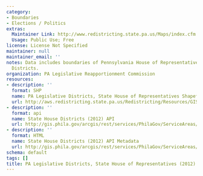 ```yaml
---
category:
- Boundaries
- Elections / Politics
extras:
  Maintainer Link: http://www.redistricting.state.pa.us/Maps/index.cfm
  Usage: Public Use; Free
license: License Not Specified
maintainer: null
maintainer_email: ''
notes: Data includes boundaries of Pennsylvania House of Representatives Legislative
  Districts.
organization: PA Legislative Reapportionment Commission
resources:
- description: ''
  format: SHP
  name: PA Legislative Districts, State House of Representatives Shapefile
  url: http://aws.redistricting.state.pa.us/Redistricting/Resources/GISData/Districts/Legislative/House/2011-Revised-Final/SHAPE/2011-Revised-Final-Plan-SHAPEFILES-House.zip
- description: ''
  format: api
  name: State House Districts (2012) API
  url: http://gis.phila.gov/arcgis/rest/services/PhilaGov/ServiceAreas/MapServer
- description: ''
  format: HTML
  name: State House Districts (2012) API Metadata
  url: http://gis.phila.gov/arcgis/rest/services/PhilaGov/ServiceAreas/MapServer/25
schema: default
tags: []
title: PA Legislative Districts, State House of Representatives (2012)
---
```

